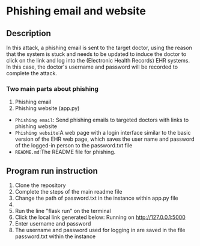 # Phishing email and website

## Description
In this attack, a phishing email is sent to the target doctor, using the reason that the system is stuck and needs to be updated to induce the doctor to click on the link and log into the (Electronic Health Records) EHR systems. In this case, the doctor's username and password will be recorded to complete the attack.

### Two main parts about phishing
1. Phishing email
2. Phishing website (app.py)

- `Phishing email`: Send phishing emails to targeted doctors with links to phishing website
- `Phishing website`:A web page with a login interface similar to the basic version of the EHR web page, which saves the user name and password of the logged-in person to the password.txt file
- `README.md`:The README file for phishing.

## Program run instruction
1. Clone the repository
2. Complete the steps of the main readme file
3. Change the path of password.txt in the instance within app.py file
4. 
5. Run the line "flask run" on the terminal
6. Click the local link generated below: Running on http://127.0.0.1:5000
7. Enter username and password
8. The username and password used for logging in are saved in the file password.txt within the instance
